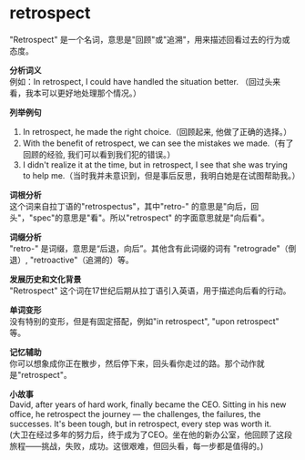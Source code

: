 # retrospect

"Retrospect" 是一个名词，意思是"回顾"或"追溯"，用来描述回看过去的行为或态度。

  

**分析词义**  
例如：In retrospect, I could have handled the situation better. （回过头来看，我本可以更好地处理那个情况。）

  

**列举例句**

  

1.  In retrospect, he made the right choice.（回顾起来, 他做了正确的选择。）
2.  With the benefit of retrospect, we can see the mistakes we made.（有了回顾的经验, 我们可以看到我们犯的错误。）
3.  I didn't realize it at the time, but in retrospect, I see that she was trying to help me.（当时我并未意识到，但是事后反思，我明白她是在试图帮助我。）

  

**词根分析**  
这个词来自拉丁语的"retrospectus"，其中"retro-" 的意思是"向后，回头"，"spec"的意思是"看"。所以"retrospect" 的字面意思就是"向后看"。

  

**词缀分析**  
"retro-" 是词缀，意思是“后退，向后”。其他含有此词缀的词有 "retrograde"（倒退）, "retroactive"（追溯的）等。

  

**发展历史和文化背景**  
"Retrospect" 这个词在17世纪后期从拉丁语引入英语，用于描述向后看的行动。

  

**单词变形**  
没有特别的变形，但是有固定搭配，例如"in retrospect", "upon retrospect" 等。

  

**记忆辅助**  
你可以想象成你正在散步，然后停下来，回头看你走过的路。那个动作就是"retrospect"。

  

**小故事**  
David, after years of hard work, finally became the CEO. Sitting in his new office, he retrospect the journey — the challenges, the failures, the successes. It's been tough, but in retrospect, every step was worth it.  
(大卫在经过多年的努力后，终于成为了CEO。坐在他的新办公室，他回顾了这段旅程——挑战，失败，成功。这很艰难，但回头看，每一步都是值得的。)
